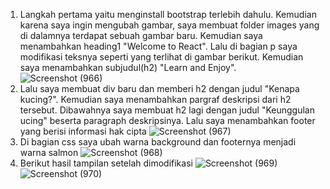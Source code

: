 1. Langkah pertama yaitu menginstall bootstrap terlebih dahulu. Kemudian karena saya ingin mengubah gambar, saya membuat folder images yang di dalamnya terdapat sebuah gambar baru. Kemudian saya menambahkan heading1 "Welcome to React". Lalu di bagian p saya modifikasi teksnya seperti yang terlihat di gambar berikut. Kemudian saya menambahkan subjudul(h2) "Learn and Enjoy".
![Screenshot (966)](https://github.com/anggiaintan/Tugas13_20220140203_AnggiaIntan/assets/127089063/3b1c4589-7341-4df8-80fd-dba03026c811)
2. Lalu saya membuat div baru dan memberi h2 dengan judul "Kenapa kucing?". Kemudian saya menambahkan pargraf deskripsi dari h2 tersebut. Dibawahnya saya membuat h2 lagi dengan judul "Keunggulan ucing" beserta paragraph deskripsinya. Lalu saya menambahkan footer yang berisi informasi hak cipta
![Screenshot (967)](https://github.com/anggiaintan/Tugas13_20220140203_AnggiaIntan/assets/127089063/594eb1e7-4ed4-4924-a0a4-8a8c10c27ba6)
3. Di bagian css saya ubah warna background dan footernya menjadi warna salmon
![Screenshot (968)](https://github.com/anggiaintan/Tugas13_20220140203_AnggiaIntan/assets/127089063/f6075a08-7456-42f6-ad99-11fda046582f)
4. Berikut hasil tampilan setelah dimodifikasi
![Screenshot (969)](https://github.com/anggiaintan/Tugas13_20220140203_AnggiaIntan/assets/127089063/3810b6c0-1710-4787-9435-4443eb260a96)
![Screenshot (970)](https://github.com/anggiaintan/Tugas13_20220140203_AnggiaIntan/assets/127089063/082a98b7-09a4-4794-8bf7-fd85b0de94e1)
